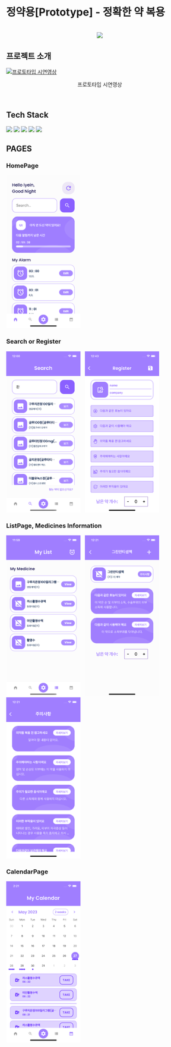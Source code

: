 # 정약용[Prototype] - 정확한 약 복용

<p align="center">
  <br>
  <img src="./images/common/logo-sample.jpeg">
  <br>
</p>

## 프로젝트 소개

<p align="justify">
</p>


[![프로토타입 시연영상](http://img.youtube.com/vi/e-SODyj4cbM/0.jpg)](https://youtu.be/e-SODyj4cbM?t=0s)
<p align="center">
프로토타입 시연영상
</p>

<br>

## Tech Stack

<img src="https://img.shields.io/badge/Flutter-02569B?style=for-the-badge&logo=flutter&logoColor=white">
<img src="https://img.shields.io/badge/AWS lambda-FF9900?style=for-the-badge&logo=aws lambda&logoColor=white">
<img src="https://img.shields.io/badge/Amazon API gateway-FF4F8B?style=for-the-badge&logo=amazonapigateway&logoColor=white">
<img src="https://img.shields.io/badge/Firebase Auth-FFCA28?style=for-the-badge&logo=firebase&logoColor=white">
<img src="https://img.shields.io/badge/Cloud Firestore-FFCA28?style=for-the-badge&logo=firebase&logoColor=white">

<br>

## PAGES

### HomePage

<img src="readmeImage/HomePage.png" width="200">

### Search or Register

<img src="readmeImage/SearchPage.png" width="200">&nbsp;&nbsp;&nbsp;<img src="readmeImage/Register.png" width="200">

### ListPage, Medicines Information

<img src="readmeImage/ListPage.png" width="200">&nbsp;&nbsp;&nbsp;<img src="readmeImage/MediSetting.png" width="200">&nbsp;&nbsp;&nbsp;<img src="readmeImage/Causion.png" width="200">

### CalendarPage
<img src="readmeImage/CalendarPage.png" width="200">

<br>

<!-- Stack Icon Refernces -->

[flutter]: /image/flutter.svg
[aws]: /image/amazon-aws.svg
[firebase]: /image/firebase.svg